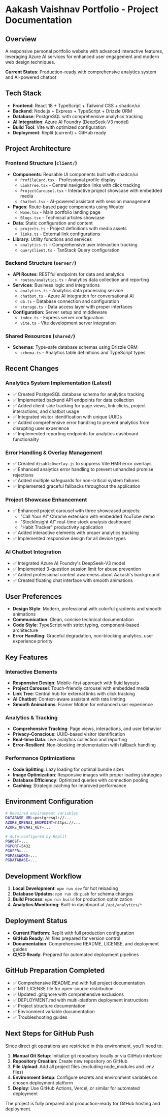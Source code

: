 # Aakash Vaishnav Portfolio - Project Documentation

## Overview
A responsive personal portfolio website with advanced interactive features, leveraging Azure AI services for enhanced user engagement and modern web design techniques.

**Current Status**: Production-ready with comprehensive analytics system and AI-powered chatbot

## Tech Stack
- **Frontend**: React 18 + TypeScript + Tailwind CSS + shadcn/ui
- **Backend**: Node.js + Express + TypeScript + Drizzle ORM
- **Database**: PostgreSQL with comprehensive analytics tracking
- **AI Integration**: Azure AI Foundry (DeepSeek-V3 model)
- **Build Tool**: Vite with optimized configuration
- **Deployment**: Replit (current) + GitHub ready

## Project Architecture

### Frontend Structure (`client/`)
- **Components**: Reusable UI components built with shadcn/ui
  - `ProfileCard.tsx` - Professional profile display
  - `LinkTree.tsx` - Central navigation links with click tracking
  - `ProjectCarousel.tsx` - Interactive project showcase with embedded media
  - `Chatbot.tsx` - AI-powered assistant with session management
- **Pages**: Route-based page components using Wouter
  - `Home.tsx` - Main portfolio landing page
  - `Blogs.tsx` - Technical articles showcase
- **Data**: Static configuration and content
  - `projects.ts` - Project definitions with media assets
  - `links.ts` - External link configurations
- **Library**: Utility functions and services
  - `analytics.ts` - Comprehensive user interaction tracking
  - `queryClient.ts` - TanStack Query configuration

### Backend Structure (`server/`)
- **API Routes**: RESTful endpoints for data and analytics
  - `routes/analytics.ts` - Analytics data collection and reporting
- **Services**: Business logic and integrations
  - `analytics.ts` - Analytics data processing service
  - `chatbot.ts` - Azure AI integration for conversational AI
  - `db.ts` - Database connection and configuration
  - `storage.ts` - Data access layer with proper interfaces
- **Configuration**: Server setup and middleware
  - `index.ts` - Express server configuration
  - `vite.ts` - Vite development server integration

### Shared Resources (`shared/`)
- **Schemas**: Type-safe database schemas using Drizzle ORM
  - `schema.ts` - Analytics table definitions and TypeScript types

## Recent Changes

### Analytics System Implementation (Latest)
- ✅ Created PostgreSQL database schema for analytics tracking
- ✅ Implemented backend API endpoints for data collection
- ✅ Added client-side tracking for page views, link clicks, project interactions, and chatbot usage
- ✅ Integrated visitor identification with unique UUIDs
- ✅ Added comprehensive error handling to prevent analytics from disrupting user experience
- ✅ Implemented reporting endpoints for analytics dashboard functionality

### Error Handling & Overlay Management
- ✅ Created `disableOverlay.js` to suppress Vite HMR error overlays
- ✅ Enhanced analytics error handling to prevent unhandled promise rejections
- ✅ Added multiple safeguards for non-critical system failures
- ✅ Implemented graceful fallbacks throughout the application

### Project Showcase Enhancement
- ✅ Enhanced project carousel with three showcased projects:
  - "Call Your AI" Chrome extension with embedded YouTube demo
  - "StockInsight AI" real-time stock analysis dashboard
  - "Habit Tracker" productivity application
- ✅ Added interactive elements with proper analytics tracking
- ✅ Implemented responsive design for all device types

### AI Chatbot Integration
- ✅ Integrated Azure AI Foundry's DeepSeek-V3 model
- ✅ Implemented 3-question session limit for abuse prevention
- ✅ Added professional context awareness about Aakash's background
- ✅ Created floating chat interface with smooth animations

## User Preferences
- **Design Style**: Modern, professional with colorful gradients and smooth animations
- **Communication**: Clean, concise technical documentation
- **Code Style**: TypeScript with strict typing, component-based architecture
- **Error Handling**: Graceful degradation, non-blocking analytics, user experience priority

## Key Features

### Interactive Elements
- **Responsive Design**: Mobile-first approach with fluid layouts
- **Project Carousel**: Touch-friendly carousel with embedded media
- **Link Tree**: Central hub for external links with click tracking
- **AI Chatbot**: Context-aware assistant with rate limiting
- **Smooth Animations**: Framer Motion for enhanced user experience

### Analytics & Tracking
- **Comprehensive Tracking**: Page views, interactions, and user behavior
- **Privacy-Conscious**: UUID-based visitor identification
- **Real-time Data**: Live analytics collection and reporting
- **Error-Resilient**: Non-blocking implementation with fallback handling

### Performance Optimizations
- **Code Splitting**: Lazy loading for optimal bundle sizes
- **Image Optimization**: Responsive images with proper loading strategies
- **Database Efficiency**: Optimized queries with connection pooling
- **Caching**: Strategic caching for improved performance

## Environment Configuration
```bash
# Required environment variables
DATABASE_URL=postgresql://...
AZURE_OPENAI_ENDPOINT=https://...
AZURE_OPENAI_KEY=...

# Auto-configured by Replit
PGHOST=...
PGPORT=5432
PGUSER=...
PGPASSWORD=...
PGDATABASE=...
```

## Development Workflow
1. **Local Development**: `npm run dev` for hot reloading
2. **Database Updates**: `npm run db:push` for schema changes
3. **Build Process**: `npm run build` for production optimization
4. **Analytics Monitoring**: Built-in dashboard at `/api/analytics/*`

## Deployment Status
- **Current Platform**: Replit with full production configuration
- **GitHub Ready**: All files prepared for version control
- **Documentation**: Comprehensive README, LICENSE, and deployment guides
- **CI/CD Ready**: Prepared for automated deployment pipelines

## GitHub Preparation Completed
- ✅ Comprehensive README.md with full project documentation
- ✅ MIT LICENSE file for open-source distribution
- ✅ Updated .gitignore with comprehensive exclusions
- ✅ DEPLOYMENT.md with multi-platform deployment instructions
- ✅ Project structure documentation
- ✅ Environment variable documentation
- ✅ Troubleshooting guides

## Next Steps for GitHub Push
Since direct git operations are restricted in this environment, you'll need to:

1. **Manual Git Setup**: Initialize git repository locally or via GitHub interface
2. **Repository Creation**: Create new repository on GitHub
3. **File Upload**: Add all project files (excluding node_modules and .env files)
4. **Environment Setup**: Configure secrets and environment variables on chosen deployment platform
5. **Deploy**: Use GitHub Actions, Vercel, or similar for automated deployment

The project is fully prepared and production-ready for GitHub hosting and deployment.